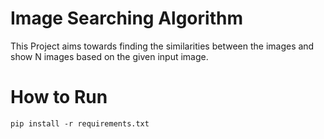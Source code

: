 # Image Searching Algorithm

This Project aims towards finding the similarities 
between the images and show N images based on 
the given input image.

# How to Run
```
pip install -r requirements.txt
```



